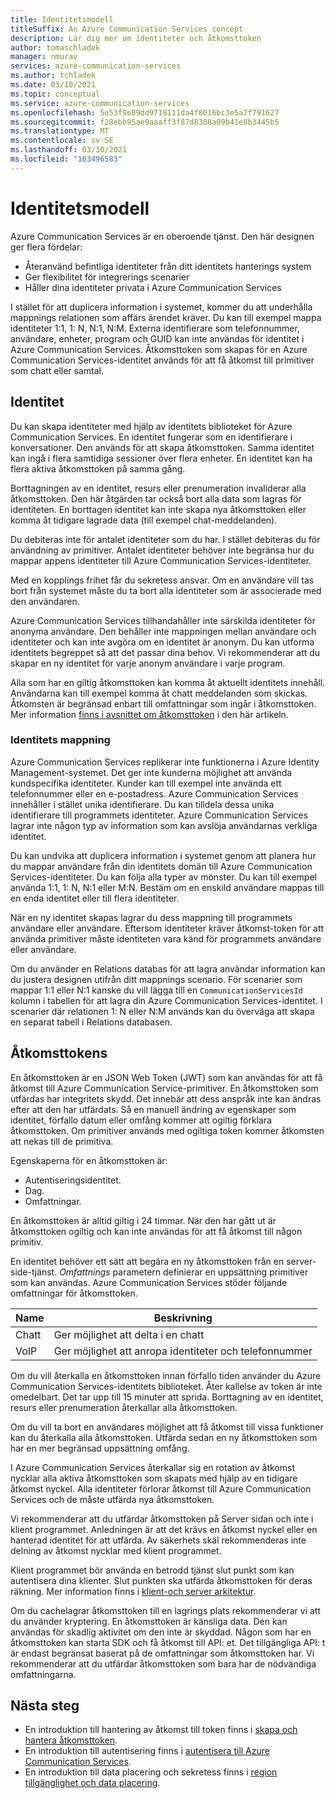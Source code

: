 ```yaml
---
title: Identitetsmodell
titleSuffix: An Azure Communication Services concept
description: Lär dig mer om identiteter och åtkomsttoken
author: tomaschladek
manager: nmurav
services: azure-communication-services
ms.author: tchladek
ms.date: 03/10/2021
ms.topic: conceptual
ms.service: azure-communication-services
ms.openlocfilehash: 5e53f9e89dd9718111da4f8016bc3e5a7f791627
ms.sourcegitcommit: f28ebb95ae9aaaff3f87d8388a09b41e0b3445b5
ms.translationtype: MT
ms.contentlocale: sv-SE
ms.lasthandoff: 03/30/2021
ms.locfileid: "103496583"
---
```

# <a name="identity-model"></a>Identitetsmodell

Azure Communication Services är en oberoende tjänst. Den här designen ger flera fördelar:

- Återanvänd befintliga identiteter från ditt identitets hanterings system
- Ger flexibilitet för integrerings scenarier
- Håller dina identiteter privata i Azure Communication Services

I stället för att duplicera information i systemet, kommer du att underhålla mappnings relationen som affärs ärendet kräver. Du kan till exempel mappa identiteter 1:1, 1: N, N:1, N:M. Externa identifierare som telefonnummer, användare, enheter, program och GUID kan inte användas för identitet i Azure Communication Services. Åtkomsttoken som skapas för en Azure Communication Services-identitet används för att få åtkomst till primitiver som chatt eller samtal.

## <a name="identity"></a>Identitet

Du kan skapa identiteter med hjälp av identitets biblioteket för Azure Communication Services. En identitet fungerar som en identifierare i konversationer. Den används för att skapa åtkomsttoken. Samma identitet kan ingå i flera samtidiga sessioner över flera enheter. En identitet kan ha flera aktiva åtkomsttoken på samma gång.

Borttagningen av en identitet, resurs eller prenumeration invaliderar alla åtkomsttoken. Den här åtgärden tar också bort alla data som lagras för identiteten. En borttagen identitet kan inte skapa nya åtkomsttoken eller komma åt tidigare lagrade data (till exempel chat-meddelanden).

Du debiteras inte för antalet identiteter som du har. I stället debiteras du för användning av primitiver. Antalet identiteter behöver inte begränsa hur du mappar appens identiteter till Azure Communication Services-identiteter.

Med en kopplings frihet får du sekretess ansvar. Om en användare vill tas bort från systemet måste du ta bort alla identiteter som är associerade med den användaren.

Azure Communication Services tillhandahåller inte särskilda identiteter för anonyma användare. Den behåller inte mappningen mellan användare och identiteter och kan inte avgöra om en identitet är anonym. Du kan utforma identitets begreppet så att det passar dina behov. Vi rekommenderar att du skapar en ny identitet för varje anonym användare i varje program.

Alla som har en giltig åtkomsttoken kan komma åt aktuellt identitets innehåll. Användarna kan till exempel komma åt chatt meddelanden som skickas. Åtkomsten är begränsad enbart till omfattningar som ingår i åtkomsttoken. Mer information [finns i avsnittet om åtkomsttoken](#access-tokens) i den här artikeln.

### <a name="identity-mapping"></a>Identitets mappning

Azure Communication Services replikerar inte funktionerna i Azure Identity Management-systemet. Det ger inte kunderna möjlighet att använda kundspecifika identiteter. Kunder kan till exempel inte använda ett telefonnummer eller en e-postadress. Azure Communication Services innehåller i stället unika identifierare. Du kan tilldela dessa unika identifierare till programmets identiteter. Azure Communication Services lagrar inte någon typ av information som kan avslöja användarnas verkliga identitet.

Du kan undvika att duplicera information i systemet genom att planera hur du mappar användare från din identitets domän till Azure Communication Services-identiteter. Du kan följa alla typer av mönster. Du kan till exempel använda 1:1, 1: N, N:1 eller M:N. Bestäm om en enskild användare mappas till en enda identitet eller till flera identiteter.

När en ny identitet skapas lagrar du dess mappning till programmets användare eller användare. Eftersom identiteter kräver åtkomst-token för att använda primitiver måste identiteten vara känd för programmets användare eller användare.

Om du använder en Relations databas för att lagra användar information kan du justera designen utifrån ditt mappnings scenario. För scenarier som mappar 1:1 eller N:1 kanske du vill lägga till en `CommunicationServicesId` kolumn i tabellen för att lagra din Azure Communication Services-identitet. I scenarier där relationen 1: N eller N:M används kan du överväga att skapa en separat tabell i Relations databasen.

## <a name="access-tokens"></a>Åtkomsttokens

En åtkomsttoken är en JSON Web Token (JWT) som kan användas för att få åtkomst till Azure Communication Service-primitiver. En åtkomsttoken som utfärdas har integritets skydd. Det innebär att dess anspråk inte kan ändras efter att den har utfärdats. Så en manuell ändring av egenskaper som identitet, förfallo datum eller omfång kommer att ogiltig förklara åtkomsttoken. Om primitiver används med ogiltiga token kommer åtkomsten att nekas till de primitiva.

Egenskaperna för en åtkomsttoken är:
* Autentiseringsidentitet.
* Dag.
* Omfattningar.

En åtkomsttoken är alltid giltig i 24 timmar. När den har gått ut är åtkomsttoken ogiltig och kan inte användas för att få åtkomst till någon primitiv.

En identitet behöver ett sätt att begära en ny åtkomsttoken från en server-side-tjänst. *Omfattnings* parametern definierar en uppsättning primitiver som kan användas. Azure Communication Services stöder följande omfattningar för åtkomsttoken.

|Name|Beskrivning|
|---|---|
|Chatt|  Ger möjlighet att delta i en chatt|
|VoIP|  Ger möjlighet att anropa identiteter och telefonnummer|


Om du vill återkalla en åtkomsttoken innan förfallo tiden använder du Azure Communication Services-identitets biblioteket. Åter kallelse av token är inte omedelbart. Det tar upp till 15 minuter att sprida. Borttagning av en identitet, resurs eller prenumeration återkallar alla åtkomsttoken.

Om du vill ta bort en användares möjlighet att få åtkomst till vissa funktioner kan du återkalla alla åtkomsttoken. Utfärda sedan en ny åtkomsttoken som har en mer begränsad uppsättning omfång.

I Azure Communication Services återkallar sig en rotation av åtkomst nycklar alla aktiva åtkomsttoken som skapats med hjälp av en tidigare åtkomst nyckel. Alla identiteter förlorar åtkomst till Azure Communication Services och de måste utfärda nya åtkomsttoken.

Vi rekommenderar att du utfärdar åtkomsttoken på Server sidan och inte i klient programmet. Anledningen är att det krävs en åtkomst nyckel eller en hanterad identitet för att utfärda. Av säkerhets skäl rekommenderas inte delning av åtkomst nycklar med klient programmet.

Klient programmet bör använda en betrodd tjänst slut punkt som kan autentisera dina klienter. Slut punkten ska utfärda åtkomsttoken för deras räkning. Mer information finns i [klient-och server arkitektur](./client-and-server-architecture.md).

Om du cachelagrar åtkomsttoken till en lagrings plats rekommenderar vi att du använder kryptering. En åtkomsttoken är känsliga data. Den kan användas för skadlig aktivitet om den inte är skyddad. Någon som har en åtkomsttoken kan starta SDK och få åtkomst till API: et. Det tillgängliga API: t är endast begränsat baserat på de omfattningar som åtkomsttoken har. Vi rekommenderar att du utfärdar åtkomsttoken som bara har de nödvändiga omfattningarna.

## <a name="next-steps"></a>Nästa steg

* En introduktion till hantering av åtkomst till token finns i [skapa och hantera åtkomsttoken](../quickstarts/access-tokens.md).
* En introduktion till autentisering finns i [autentisera till Azure Communication Services](./authentication.md).
* En introduktion till data placering och sekretess finns i [region tillgänglighet och data placering](./privacy.md).